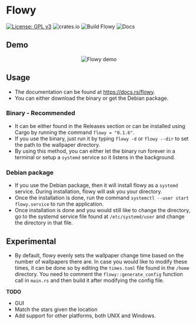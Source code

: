 # Flowy
[![License: GPL v3](https://img.shields.io/badge/License-GPLv3-blue.svg)](https://www.gnu.org/licenses/gpl-3.0) ![crates.io](https://img.shields.io/crates/v/flowy.svg) ![Build Flowy](https://github.com/vineetred/flowy/workflows/Build%20Flowy/badge.svg?branch=master) ![Docs](https://docs.rs/flowy/badge.svg)

## Demo
<p align="center">
  <img src="https://github.com/vineetred/flowy/blob/master/demo.gif?raw=true" alt="Flowy demo"/>
</p>

## Usage
* The documentation can be found at https://docs.rs/flowy.
* You can either download the binary or get the Debian package.

### Binary - Recommended
* It can be either found in the Releases section or can be installed using Cargo by running the command ```flowy = "0.1.6"```.
* If you use the binary, just run it by typing ```flowy -d``` or ```flowy --dir``` to set the path to the wallpaper directory.
* By using this method, you can either let the binary run forever in a terminal or setup a ```systemd``` service so it listens in the background.

### Debian package
* If you use the Debian package, then it will install flowy as a ```systemd``` service. During installation, flowy will ask you your directory. 
* Once the installation is done, run the command ```systemctl --user start flowy.service``` to run the application.
* Once installation is done and you would still like to change the directory, go to the systemd service file found at ```/etc/systemd/user``` and change the directory in that file.

## Experimental
* By default, flowy evenly sets the wallpaper change time based on the number of wallpapers there are. In case you would like to modify these times, it can be done so by editing the ```times.toml``` file found in the ```/home``` directory. You need to comment the ```flowy::generate_config``` function call in ```main.rs``` and then build it after modifying the config file.

**TODO**
* GUI
* Match the stars given the location
* Add support for other platforms, both UNIX and Windows.
